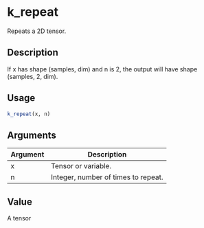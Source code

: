 # k_repeat


Repeats a 2D tensor.




## Description

If x has shape (samples, dim) and n is 2, the output will have shape
(samples, 2, dim).





## Usage
```r
k_repeat(x, n)
```




## Arguments


Argument      |Description
------------- |----------------
x | Tensor or variable.
n | Integer, number of times to repeat.





## Value

A tensor





